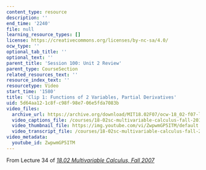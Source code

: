 ```yaml
---
content_type: resource
description: ''
end_time: '2240'
file: null
learning_resource_types: []
license: https://creativecommons.org/licenses/by-nc-sa/4.0/
ocw_type: ''
optional_tab_title: ''
optional_text: ''
parent_title: 'Session 100: Unit 2 Review'
parent_type: CourseSection
related_resources_text: ''
resource_index_text: ''
resourcetype: Video
start_time: '1580'
title: 'Clip 1: Functions of 2 Variables, Partial Derivatives'
uid: 5d64aa12-1c8f-c98f-98e7-06e5fda7083b
video_files:
  archive_url: https://archive.org/download/MIT18.02F07/ocw-18_02-f07-lec34_300k.mp4
  video_captions_file: /courses/18-02sc-multivariable-calculus-fall-2010/ZwpwmGP5ITM_captions.vtt
  video_thumbnail_file: https://img.youtube.com/vi/ZwpwmGP5ITM/default.jpg
  video_transcript_file: /courses/18-02sc-multivariable-calculus-fall-2010/ZwpwmGP5ITM_transcript.pdf
video_metadata:
  youtube_id: ZwpwmGP5ITM
---
```


From Lecture 34 of [_18.02 Multivariable Calculus, Fall 2007_](/courses/18-02-multivariable-calculus-fall-2007/video_galleries/video-lectures)

